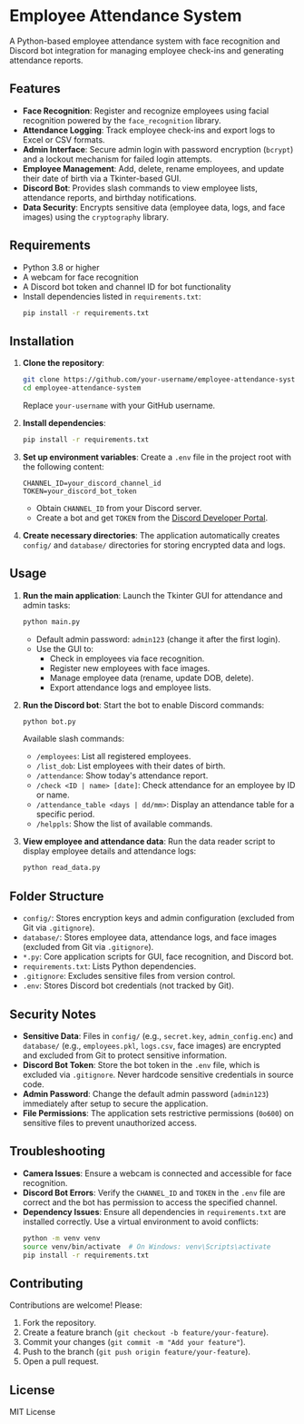 # Employee Attendance System

A Python-based employee attendance system with face recognition and Discord bot integration for managing employee check-ins and generating attendance reports.

## Features
- **Face Recognition**: Register and recognize employees using facial recognition powered by the `face_recognition` library.
- **Attendance Logging**: Track employee check-ins and export logs to Excel or CSV formats.
- **Admin Interface**: Secure admin login with password encryption (`bcrypt`) and a lockout mechanism for failed login attempts.
- **Employee Management**: Add, delete, rename employees, and update their date of birth via a Tkinter-based GUI.
- **Discord Bot**: Provides slash commands to view employee lists, attendance reports, and birthday notifications.
- **Data Security**: Encrypts sensitive data (employee data, logs, and face images) using the `cryptography` library.

## Requirements
- Python 3.8 or higher
- A webcam for face recognition
- A Discord bot token and channel ID for bot functionality
- Install dependencies listed in `requirements.txt`:
  ```bash
  pip install -r requirements.txt
  ```

## Installation
1. **Clone the repository**:
   ```bash
   git clone https://github.com/your-username/employee-attendance-system.git
   cd employee-attendance-system
   ```
   Replace `your-username` with your GitHub username.

2. **Install dependencies**:
   ```bash
   pip install -r requirements.txt
   ```

3. **Set up environment variables**:
   Create a `.env` file in the project root with the following content:
   ```plaintext
   CHANNEL_ID=your_discord_channel_id
   TOKEN=your_discord_bot_token
   ```
   - Obtain `CHANNEL_ID` from your Discord server.
   - Create a bot and get `TOKEN` from the [Discord Developer Portal](https://discord.com/developers/applications).

4. **Create necessary directories**:
   The application automatically creates `config/` and `database/` directories for storing encrypted data and logs.

## Usage
1. **Run the main application**:
   Launch the Tkinter GUI for attendance and admin tasks:
   ```bash
   python main.py
   ```
   - Default admin password: `admin123` (change it after the first login).
   - Use the GUI to:
     - Check in employees via face recognition.
     - Register new employees with face images.
     - Manage employee data (rename, update DOB, delete).
     - Export attendance logs and employee lists.

2. **Run the Discord bot**:
   Start the bot to enable Discord commands:
   ```bash
   python bot.py
   ```
   Available slash commands:
   - `/employees`: List all registered employees.
   - `/list_dob`: List employees with their dates of birth.
   - `/attendance`: Show today's attendance report.
   - `/check <ID | name> [date]`: Check attendance for an employee by ID or name.
   - `/attendance_table <days | dd/mm>`: Display an attendance table for a specific period.
   - `/helppls`: Show the list of available commands.

3. **View employee and attendance data**:
   Run the data reader script to display employee details and attendance logs:
   ```bash
   python read_data.py
   ```

## Folder Structure
- `config/`: Stores encryption keys and admin configuration (excluded from Git via `.gitignore`).
- `database/`: Stores employee data, attendance logs, and face images (excluded from Git via `.gitignore`).
- `*.py`: Core application scripts for GUI, face recognition, and Discord bot.
- `requirements.txt`: Lists Python dependencies.
- `.gitignore`: Excludes sensitive files from version control.
- `.env`: Stores Discord bot credentials (not tracked by Git).

## Security Notes
- **Sensitive Data**: Files in `config/` (e.g., `secret.key`, `admin_config.enc`) and `database/` (e.g., `employees.pkl`, `logs.csv`, face images) are encrypted and excluded from Git to protect sensitive information.
- **Discord Bot Token**: Store the bot token in the `.env` file, which is excluded via `.gitignore`. Never hardcode sensitive credentials in source code.
- **Admin Password**: Change the default admin password (`admin123`) immediately after setup to secure the application.
- **File Permissions**: The application sets restrictive permissions (`0o600`) on sensitive files to prevent unauthorized access.

## Troubleshooting
- **Camera Issues**: Ensure a webcam is connected and accessible for face recognition.
- **Discord Bot Errors**: Verify the `CHANNEL_ID` and `TOKEN` in the `.env` file are correct and the bot has permission to access the specified channel.
- **Dependency Issues**: Ensure all dependencies in `requirements.txt` are installed correctly. Use a virtual environment to avoid conflicts:
  ```bash
  python -m venv venv
  source venv/bin/activate  # On Windows: venv\Scripts\activate
  pip install -r requirements.txt
  ```

## Contributing
Contributions are welcome! Please:
1. Fork the repository.
2. Create a feature branch (`git checkout -b feature/your-feature`).
3. Commit your changes (`git commit -m "Add your feature"`).
4. Push to the branch (`git push origin feature/your-feature`).
5. Open a pull request.

## License
MIT License
